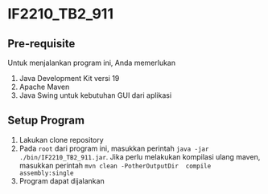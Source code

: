 # IF2210_TB2_911

## Pre-requisite
Untuk menjalankan program ini, Anda memerlukan
1. Java Development Kit versi 19
2. Apache Maven
3. Java Swing untuk kebutuhan GUI dari aplikasi

## Setup Program
1. Lakukan clone repository
2. Pada `root` dari program ini, masukkan perintah `java -jar ./bin/IF2210_TB2_911.jar`. Jika perlu melakukan kompilasi ulang maven, masukkan perintah `mvn clean -PotherOutputDir  compile assembly:single`
3. Program dapat dijalankan